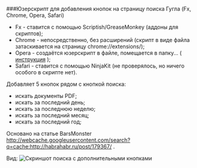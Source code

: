 ###Юзерскрипт для добавления кнопок на страницу поиска Гугла
(Fx, Chrome, Opera, Safari)

* Fx - ставится с помощью Scriptish/GreaseMonkey (аддоны для скриптов);
* Chrome - непосредственно, без расширений (скрипт в виде файла затаскивается на страницу chrome://extensions/);
* Opera - создаётся юзерскрипт в файле, помещается в папку... ( [инструкция](http://habrahabr.ru/post/140643/.md) );
* Safari - ставится с помощью NinjaKit (не проверялось, но ничего особого в скрипте нет).

Добавляет 5 кнопок рядом с кнопкой поиска:

* искать документы PDF;
* искать за последний день;
* искать за последнюю неделю;
* искать за последний месяц;
* искать за последний год;

Основано на статье BarsMonster http://webcache.googleusercontent.com/search?q=cache:http://habrahabr.ru/post/179367/ .

Вид:
![Скриншот поиска с дополнительными кнопками](http://imageshack.us/a/img42/462/goglesearc01.png)